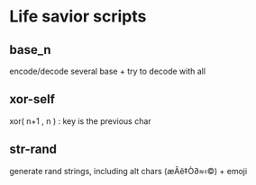 # Life savior scripts

## base_n

encode/decode several base + try to decode with all 

## xor-self

xor( n+1 , n ) : key is the previous char

## str-rand

generate rand strings, including alt chars (æÂê‡Ò∂≈‹©) + emoji
